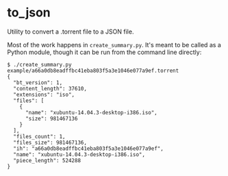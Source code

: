 # to_json

Utility to convert a .torrent file to a JSON file.

Most of the work happens in `create_summary.py`.  It's meant to be called as a Python 
module, though it can be run from the command line directly:


```
$ ./create_summary.py example/a66a0db8eadffbc41eba803f5a3e1046e077a9ef.torrent
{
  "bt_version": 1,
  "content_length": 37610,
  "extensions": "iso",
  "files": [
    {
      "name": "xubuntu-14.04.3-desktop-i386.iso",
      "size": 981467136
    }
  ],
  "files_count": 1,
  "files_size": 981467136,
  "ih": "a66a0db8eadffbc41eba803f5a3e1046e077a9ef",
  "name": "xubuntu-14.04.3-desktop-i386.iso",
  "piece_length": 524288
}
```
